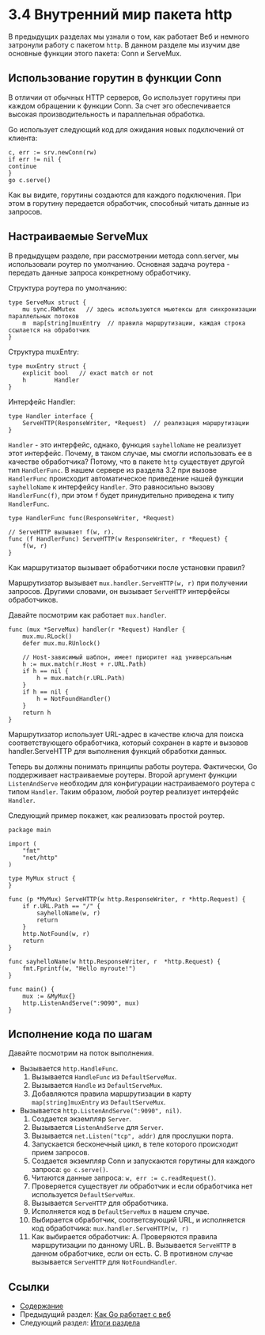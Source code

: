 # 3.4 Внутренний мир пакета http

В предыдущих разделах мы узнали о том, как работает Веб и немного затронули работу с пакетом `http`.  В данном разделе мы изучим две основные функции этого пакета: Conn и ServeMux.

## Использование горутин в функции Conn

В отличии от обычных HTTP серверов, Go использует горутины при каждом обращении к функции Conn. За счет эго обеспечивается высокая производительность и параллельная обработка.

Go использует следующий код для ожидания новых подключений от клиента:

    c, err := srv.newConn(rw)
    if err != nil {
    continue
    }
    go c.serve()

Как вы видите, горутины создаются для каждого подключения. При этом в горутину передается обработчик, способный читать данные из запросов.

## Настраиваемые ServeMux

В предыдущем разделе, при рассмотрении метода conn.server, мы использовали роутер по умолчанию. Основная задача роутера - передать данные запроса конкретному обработчику.

Структура роутера по умолчанию:

    type ServeMux struct {
        mu sync.RWMutex   // здесь используются мьютексы для синхронизации параллельных потоков
        m  map[string]muxEntry  // правила маршрутизации, каждая строка ссылается на обработчик
    }

Структура muxEntry:

    type muxEntry struct {
        explicit bool   // exact match or not
        h        Handler
    }

Интерфейс Handler:

    type Handler interface {
        ServeHTTP(ResponseWriter, *Request)  // реализация маршрутизации
    }

`Handler` - это интерфейс, однако, функция `sayhelloName` не реализует этот интерфейс. Почему, в таком случае, мы смогли использовать ее в качестве обработчика? Потому, что в пакете `http` существует другой тип `HandlerFunc`. В нашем сервере из раздела 3.2 при вызове `HandlerFunc` происходит автоматическое приведение нашей функции `sayhelloName` к интерфейсу `Handler`. Это равносильно вызову  `HandlerFunc(f)`, при этом `f` будет принудительно приведена к типу `HandlerFunc`.

    type HandlerFunc func(ResponseWriter, *Request)

    // ServeHTTP вызывает f(w, r).
    func (f HandlerFunc) ServeHTTP(w ResponseWriter, r *Request) {
        f(w, r)
    }

Как маршрутизатор вызывает обработчики после  установки правил?

Маршрутизатор вызывает `mux.handler.ServeHTTP(w, r)` при получении запросов. Другими словами, он вызывает `ServeHTTP` интерфейсы обработчиков.

Давайте посмотрим как работает `mux.handler`.

    func (mux *ServeMux) handler(r *Request) Handler {
        mux.mu.RLock()
        defer mux.mu.RUnlock()

        // Host-зависимый шаблон, имеет приоритет над универсальным
        h := mux.match(r.Host + r.URL.Path)
        if h == nil {
            h = mux.match(r.URL.Path)
        }
        if h == nil {
            h = NotFoundHandler()
        }
        return h
    }

Маршрутизатор использует URL-адрес в качестве ключа для поиска соответствующего обработчика, который сохранен в карте и вызовов handler.ServeHTTP для выполнения функций обработки данных.

Теперь вы должны понимать принципы работы роутера. Фактически, Go поддерживает настраиваемые роутеры. Второй аргумент функции `ListenAndServe` необходим для конфигурации настраиваемого роутера с типом `Handler`. Таким образом, любой роутер реализует интерфейс `Handler`.

Следующий пример покажет, как реализовать простой роутер.

    package main

    import (
        "fmt"
        "net/http"
    )

    type MyMux struct {
    }

    func (p *MyMux) ServeHTTP(w http.ResponseWriter, r *http.Request) {
        if r.URL.Path == "/" {
            sayhelloName(w, r)
            return
        }
        http.NotFound(w, r)
        return
    }

    func sayhelloName(w http.ResponseWriter, r  *http.Request) {
        fmt.Fprintf(w, "Hello myroute!")
    }

    func main() {
        mux := &MyMux{}
        http.ListenAndServe(":9090", mux)
    }

## Исполнение кода по шагам

Давайте посмотрим на поток выполнения.

- Вызывается `http.HandleFunc`.
	1. Вызывается `HandleFunc` из `DefaultServeMux`.
	2. Вызывается `Handle` из `DefaultServeMux`.
	3. Добавляются правила маршрутизации в карту `map[string]muxEntry` из `DefaultServeMux`.
- Вызывается `http.ListenAndServe(":9090", nil)`.
	1. Создается экземпляр `Server`.
	2. Вызывается `ListenAndServe` для `Server`.
	3. Вызывается `net.Listen("tcp", addr)` для прослушки порта.
	4. Запускается бесконечный цикл, в теле которого происходит прием запросов.
	5. Создается экземпляр Conn и запускаются горутины для каждого запроса: `go c.serve()`.
	6. Читаются данные запроса: `w, err := c.readRequest()`.
	7. Проверяется существует ли обработчик и если обработчика нет используется  `DefaultServeMux`.
	8. Вызывается `ServeHTTP` для обработчика.
	9. Исполняется код в `DefaultServeMux` в нашем случае.
	10. Выбирается обработчик, соответсвующий URL, и исполняется код обработчика: `mux.handler.ServeHTTP(w, r)`
	11. Как выбирается обработчик:
		A. Проверяются правила маршрутизации по данному URL.
		B. Вызывается `ServeHTTP` в данном обработчике, если он есть. 
		C. В противном случае вызывается `ServeHTTP` для `NotFoundHandler`.

## Ссылки

- [Содержание](preface.md)
- Предыдущий раздел: [Как Go работает с веб](03.3.md)
- Следующий раздел: [Итоги раздела](03.5.md)


